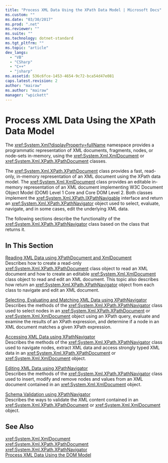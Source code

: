 ```yaml
---
title: "Process XML Data Using the XPath Data Model | Microsoft Docs"
ms.custom: ""
ms.date: "03/30/2017"
ms.prod: ".net"
ms.reviewer: ""
ms.suite: ""
ms.technology: dotnet-standard
ms.tgt_pltfrm: ""
ms.topic: "article"
dev_langs: 
  - "VB"
  - "CSharp"
  - "C++"
  - "jsharp"
ms.assetid: 536c6fce-1453-4654-9c72-bca54d47e081
caps.latest.revision: 2
author: "mairaw"
ms.author: "mairaw"
manager: "wpickett"
---
```

# Process XML Data Using the XPath Data Model
The <xref:System.Xml?displayProperty=fullName> namespace provides a programmatic representation of XML documents, fragments, nodes, or node-sets in-memory, using the <xref:System.Xml.XmlDocument> or <xref:System.Xml.XPath.XPathDocument> classes.  
  
 The <xref:System.Xml.XPath.XPathDocument> class provides a fast, read-only, in-memory representation of an XML document using the XPath data model. The <xref:System.Xml.XmlDocument> class provides an editable in-memory representation of an XML document implementing W3C Document Object Model (DOM) Level 1 Core and Core DOM Level 2. Both classes implement the <xref:System.Xml.XPath.IXPathNavigable> interface and return an <xref:System.Xml.XPath.XPathNavigator> object used to select, evaluate, navigate, and in some cases, edit the underlying XML data.  
  
 The following sections describe the functionality of the <xref:System.Xml.XPath.XPathNavigator> class based on the class that returns it.  
  
## In This Section  
 [Reading XML Data using XPathDocument and XmlDocument](../../../../docs/standard/data/xml/reading-xml-data-using-xpathdocument-and-xmldocument.md)  
 Describes how to create a read-only <xref:System.Xml.XPath.XPathDocument> class object to read an XML document and how to create an editable <xref:System.Xml.XmlDocument> class object to read and edit an XML document. This topic also describes how return an <xref:System.Xml.XPath.XPathNavigator> object from each class to navigate and edit an XML document.  
  
 [Selecting, Evaluating and Matching XML Data using XPathNavigator](../../../../docs/standard/data/xml/selecting-evaluating-and-matching-xml-data-using-xpathnavigator.md)  
 Describes the methods of the <xref:System.Xml.XPath.XPathNavigator> class used to select nodes in an <xref:System.Xml.XPath.XPathDocument> or <xref:System.Xml.XmlDocument> object using an XPath query, evaluate and examine the results of an XPath expression, and determine if a node in an XML document matches a given XPath expression.  
  
 [Accessing XML Data using XPathNavigator](../../../../docs/standard/data/xml/accessing-xml-data-using-xpathnavigator.md)  
 Describes the methods of the <xref:System.Xml.XPath.XPathNavigator> class used to navigate nodes, extract XML data and access strongly typed XML data in an <xref:System.Xml.XPath.XPathDocument> or <xref:System.Xml.XmlDocument> object.  
  
 [Editing XML Data using XPathNavigator](../../../../docs/standard/data/xml/editing-xml-data-using-xpathnavigator.md)  
 Describes the methods of the <xref:System.Xml.XPath.XPathNavigator> class used to insert, modify and remove nodes and values from an XML document contained in an <xref:System.Xml.XmlDocument> object.  
  
 [Schema Validation using XPathNavigator](../../../../docs/standard/data/xml/schema-validation-using-xpathnavigator.md)  
 Describes the ways to validate the XML content contained in an <xref:System.Xml.XPath.XPathDocument> or <xref:System.Xml.XmlDocument> object.  
  
## See Also  
 <xref:System.Xml.XmlDocument>   
 <xref:System.Xml.XPath.XPathDocument>   
 <xref:System.Xml.XPath.XPathNavigator>   
 [Process XML Data Using the DOM Model](../../../../docs/standard/data/xml/process-xml-data-using-the-dom-model.md)